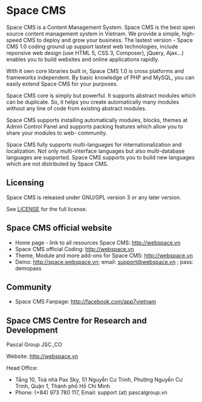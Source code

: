 # Space CMS
Space CMS is a Content Management System. Space CMS is the best open source content management system in Vietnam. We provide a simple, high-speed CMS to deploy and grow your business.
The lastest version - Space CMS 1.0 coding ground up support lastest web technologies, include reponsive web design (use HTML 5, CSS 3, Composer), jQuery, Ajax...) enables you to build websites and online applications rapidly.

With it own core libraries built in, Space CMS 1.0 is cross platforms and frameworks independent. By basic knowledge of PHP and MySQL, you can easily extend Space CMS for your purposes.

Space CMS core is simply but powerful. It supports abstract modules which can be duplicate. So, it helps you create automatically many modules without any line of code from existing abstract modules.

Space CMS supports installing automatically modules, blocks, themes at Admin Control Panel and supports packing features which allow you to share your modules to web- community.

Space CMS fully supports multi-languages for internationalization and localization. Not only multi-interface languages but also multi-database languages are supported. Space CMS supports you to build new languages which are not distributed by Space CMS.


## Licensing
Space CMS is released under GNU/GPL version 3 or any later version.

See [LICENSE](LICENSE) for the full license.

## Space CMS official website
  - Home page - link to all resources Space CMS: http://webspace.vn
  - Space CMS official Coding: http://webspace.vn
  - Theme, Module and more add-ons for Space CMS: http://webspace.vn
  - Demo: http://space.webspace.vn; email: support@webspace.vn ; pass: demopass

## Community
  - Space CMS Fanpage: http://facebook.com/app7vietnam



## Space CMS Centre for Research and Development
Pascal Group JSC.,CO

Website: http://webspace.vn

Head Office:
  - Tầng 10, Toà nhà Pax Sky, 51 Nguyễn Cư Trinh, Phường Nguyễn Cư Trinh, Quận 1, Thành phố Hồ Chí Minh
  - Phone: (+84) 973 780 117, Email: support (at) pascalgroup.vn
